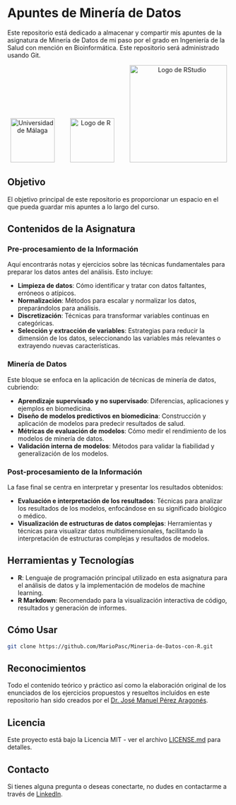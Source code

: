 # Apuntes de Minería de Datos

Este repositorio está dedicado a almacenar y compartir mis apuntes de la asignatura de Minería de Datos de mi paso por el grado en Ingeniería de la Salud con mención en Bioinformática. Este repositorio será administrado usando Git. 

<p align="center">
  <img src="https://github.com/MarioPasc/Mineria-de-Datos-con-R/assets/120520768/8116be8d-7c0d-4564-9678-d1fda0064a6a" width="100" title="Universidad de Málaga">
  &nbsp; &nbsp; &nbsp; &nbsp;
  <img src="https://www.r-project.org/logo/Rlogo.png" width="100" title="Logo de R">
  &nbsp; &nbsp; &nbsp; &nbsp;
  <img src="https://www.rstudio.com/wp-content/uploads/2018/10/RStudio-Logo-Flat.png" width="220" title="Logo de RStudio">
</p>

## Objetivo

El objetivo principal de este repositorio es proporcionar un espacio en el que pueda guardar mis apuntes a lo largo del curso. 

## Contenidos de la Asignatura

### Pre-procesamiento de la Información
Aquí encontrarás notas y ejercicios sobre las técnicas fundamentales para preparar los datos antes del análisis. Esto incluye:
- **Limpieza de datos**: Cómo identificar y tratar con datos faltantes, erróneos o atípicos.
- **Normalización**: Métodos para escalar y normalizar los datos, preparándolos para análisis.
- **Discretización**: Técnicas para transformar variables continuas en categóricas.
- **Selección y extracción de variables**: Estrategias para reducir la dimensión de los datos, seleccionando las variables más relevantes o extrayendo nuevas características.

### Minería de Datos
Este bloque se enfoca en la aplicación de técnicas de minería de datos, cubriendo:
- **Aprendizaje supervisado y no supervisado**: Diferencias, aplicaciones y ejemplos en biomedicina.
- **Diseño de modelos predictivos en biomedicina**: Construcción y aplicación de modelos para predecir resultados de salud.
- **Métricas de evaluación de modelos**: Cómo medir el rendimiento de los modelos de minería de datos.
- **Validación interna de modelos**: Métodos para validar la fiabilidad y generalización de los modelos.

### Post-procesamiento de la Información
La fase final se centra en interpretar y presentar los resultados obtenidos:
- **Evaluación e interpretación de los resultados**: Técnicas para analizar los resultados de los modelos, enfocándose en su significado biológico o médico.
- **Visualización de estructuras de datos complejas**: Herramientas y técnicas para visualizar datos multidimensionales, facilitando la interpretación de estructuras complejas y resultados de modelos.

## Herramientas y Tecnologías

- **R**: Lenguaje de programación principal utilizado en esta asignatura para el análisis de datos y la implementación de modelos de machine learning.
- **R Markdown**: Recomendado para la visualización interactiva de código, resultados y generación de informes.

## Cómo Usar

```bash
git clone https://github.com/MarioPasc/Mineria-de-Datos-con-R.git
```

## Reconocimientos

Todo el contenido teórico y práctico así como la elaboración original de los enunciados de los ejercicios propuestos y resueltos incluídos en este repositorio han sido creados por el [Dr. José Manuel Pérez Aragonés](https://www.uma.es/departments/teachers/V2dpazh6V09yL0RVZG1pZm13VkdGZz09/). 

## Licencia

Este proyecto está bajo la Licencia MIT - ver el archivo [LICENSE.md](LICENSE) para detalles.

## Contacto

Si tienes alguna pregunta o deseas conectarte, no dudes en contactarme a través de [LinkedIn](https://www.linkedin.com/in/mario-pascual-gonzalez/).
